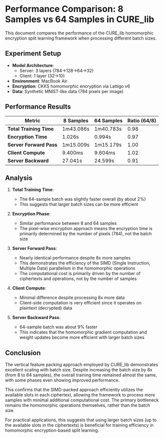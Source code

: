 # Performance Comparison: 8 Samples vs 64 Samples in CURE_lib

This document compares the performance of the CURE_lib homomorphic encryption split learning framework when processing different batch sizes.

## Experiment Setup

- **Model Architecture**: 
  - Server: 3 layers (784→128→64→32)
  - Client: 1 layer (32→10)
- **Environment**: MacBook Air
- **Encryption**: CKKS homomorphic encryption via Lattigo v6
- **Data**: Synthetic MNIST-like data (784 pixels per image)

## Performance Results

| Metric | 8 Samples | 64 Samples | Ratio (64/8) |
|--------|-----------|------------|--------------|
| **Total Training Time** | 1m43.086s | 1m40.783s | 0.98 |
| **Encryption Time** | 1.026s | 0.994s | 0.97 |
| **Server Forward Pass** | 1m15.009s | 1m15.179s | 1.00 |
| **Client Compute** | 9.400ms | 9.604ms | 1.02 |
| **Server Backward** | 27.041s | 24.599s | 0.91 |

## Analysis

1. **Total Training Time**: 
   - The 64-sample batch was slightly faster overall (by about 2%)
   - This suggests that larger batch sizes can be more efficient

2. **Encryption Phase**:
   - Similar performance between 8 and 64 samples
   - The pixel-wise encryption approach means the encryption time is primarily determined by the number of pixels (784), not the batch size

3. **Server Forward Pass**:
   - Nearly identical performance despite 8x more samples
   - This demonstrates the efficiency of the SIMD (Single Instruction, Multiple Data) parallelism in the homomorphic operations
   - The computational cost is primarily driven by the number of ciphertexts and operations, not by the number of samples

4. **Client Compute**:
   - Minimal difference despite processing 8x more data
   - Client-side computation is very efficient since it operates on plaintext (decrypted) data

5. **Server Backward Pass**:
   - 64-sample batch was about 9% faster
   - This indicates that the homomorphic gradient computation and weight updates become more efficient with larger batch sizes

## Conclusion

The vertical feature packing approach employed by CURE_lib demonstrates excellent scaling with batch size. Despite increasing the batch size by 8x (from 8 to 64 samples), the overall training time remained almost the same, with some phases even showing improved performance.

This confirms that the SIMD-packed approach efficiently utilizes the available slots in each ciphertext, allowing the framework to process more samples with minimal additional computational cost. The primary bottleneck remains the homomorphic operations themselves, rather than the batch size.

For practical applications, this suggests that using larger batch sizes (up to the available slots in the ciphertexts) is beneficial for training efficiency in homomorphic encryption-based split learning. 